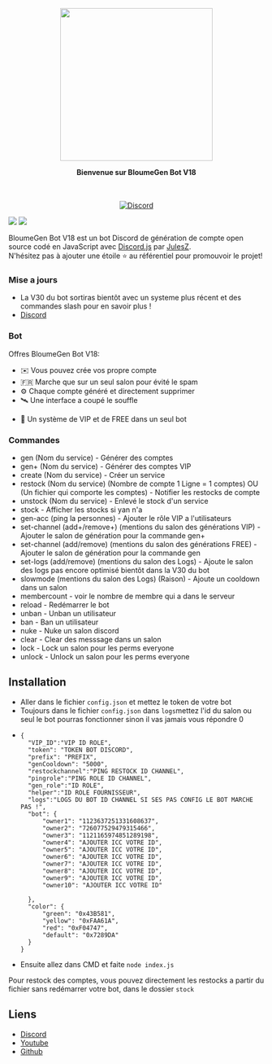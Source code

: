 <p align="center">
  <img src="https://share.creavite.co/MBqK7PfYzbvFvpHN.gif" width="300">
</p>

<p align="center">
  <b>Bienvenue sur BloumeGen Bot V18</b>
</p>

<p align="center">
    <br/><br/>
    <a href="https://discord.gg/bloumegen" target="_blank">
        <img src="https://img.shields.io/discord/1137011826593378376.svg?logo=discord&colorB=7289DA" alt="Discord" />
    </a>
</p>

[![](https://img.shields.io/badge/discord.js-v12.0.0--dev-blue.svg?logo=npm)](https://github.com/discordjs)
[![](https://img.shields.io/badge/paypal-donate-blue.svg)](https://paypal.me/BloumeGen)

BloumeGen Bot V18 est un bot Discord de génération de compte open source codé en JavaScript avec [Discord.js](https://discord.js.org) par [JulesZ](https://github.com/JulesZYTB).  
N'hésitez pas à ajouter une étoile ⭐ au référentiel pour promouvoir le projet!


### Mise a jours 
* La V30 du bot sortiras bientôt avec un systeme plus récent et des commandes slash pour en savoir plus !
*   [Discord](https://discord.gg/bloumegen)

### Bot

Offres BloumeGen Bot V18:
*   ✉️ Vous pouvez crée vos propre compte
*   🇫🇷 Marche que sur un seul salon pour évité le spam
*   ⚙️ Chaque compte généré et directement supprimer
*   🛰️ Une interface a coupé le souffle 
+   🌟 Un système de VIP et de FREE dans un seul bot

### Commandes

* gen (Nom du service) - Générer des comptes
* gen+ (Nom du service) - Générer des comptes VIP
* create (Nom du service) - Créer un service
* restock (Nom du service) (Nombre de compte 1 Ligne = 1 comptes) OU (Un fichier qui comporte les comptes) - Notifier les restocks de compte
* unstock (Nom du service) - Enlevé le stock d'un service
* stock - Afficher les stocks si yan n'a
* gen-acc (ping la personnes) - Ajouter le rôle VIP a l'utilisateurs
* set-channel (add+/remove+) (mentions du salon des générations VIP) - Ajouter le salon de génération pour la commande gen+
* set-channel (add/remove) (mentions du salon des générations FREE) - Ajouter le salon de génération pour la commande gen
* set-logs (add/remove) (mentions du salon des Logs) - Ajoute le salon des logs pas encore optimisé bientôt dans la V30 du bot
* slowmode (mentions du salon des Logs) (Raison) - Ajoute un cooldown dans un salon
* membercount - voir le nombre de membre qui a dans le serveur
* reload - Redémarrer le bot
* unban - Unban un utilisateur 
* ban - Ban un utilisateur 
* nuke - Nuke un salon discord
* clear - Clear des messsage dans un salon
* lock - Lock un salon pour les perms everyone
* unlock - Unlock un salon pour les perms everyone

## Installation

* Aller dans le fichier `config.json` et mettez le token de votre bot
* Toujours dans le fichier `config.json` dans `logs`mettez l'id du salon ou seul le bot pourras fonctionner sinon il vas jamais vous répondre 0
* ```
  {
    "VIP_ID":"VIP ID ROLE",
    "token": "TOKEN BOT DISCORD",
    "prefix": "PREFIX",
    "genCooldown": "5000",
    "restockchannel":"PING RESTOCK ID CHANNEL",
    "pingrole":"PING ROLE ID CHANNEL",
    "gen_role":"ID ROLE",
    "helper":"ID ROLE FOURNISSEUR",
    "logs":"LOGS DU BOT ID CHANNEL SI SES PAS CONFIG LE BOT MARCHE PAS !",
    "bot": {
        "owner1": "1123637251331608637",
        "owner2": "726077529479315466",
        "owner3": "1121165974851289198",
        "owner4": "AJOUTER ICC VOTRE ID",
        "owner5": "AJOUTER ICC VOTRE ID",
        "owner6": "AJOUTER ICC VOTRE ID",
        "owner7": "AJOUTER ICC VOTRE ID",
        "owner8": "AJOUTER ICC VOTRE ID",
        "owner9": "AJOUTER ICC VOTRE ID",
        "owner10": "AJOUTER ICC VOTRE ID"

    },
    "color": {
        "green": "0x43B581",
        "yellow": "0xFAA61A",
        "red": "0xF04747",
        "default": "0x7289DA"
    }
  }

* Ensuite allez dans CMD et faite `node index.js`

Pour restock des comptes, vous pouvez directement les restocks a partir du fichier sans redémarrer votre bot, dans le dossier `stock`
## Liens

*   [Discord](https://discord.gg/bloumegen)
*   [Youtube](https://www.youtube.com/julesZYTB)
*   [Github](https://github.com/JulesZYTB/)

